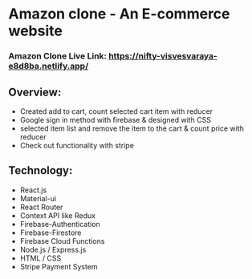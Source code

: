 # Amazon clone - An E-commerce website
### Amazon Clone Live Link: https://nifty-visvesvaraya-e8d8ba.netlify.app/

## Overview: 
* Created add to cart, count selected cart item with reducer
* Google sign in method with firebase & designed with CSS
* selected item list and remove the item to the cart & count price with reducer
* Check out functionality with stripe

## Technology:                                    
* React.js
* Material-ui
* React Router 
* Context API like Redux
* Firebase-Authentication
* Firebase-Firestore
* Firebase Cloud Functions
* Node.js / Express.js
* HTML / CSS
* Stripe Payment System



<!-- Stripe Functionality -->
<!-- App.js file 2. payment.js  -->

<!-- Backend  -->
<!--  Function >>> index.js -->
